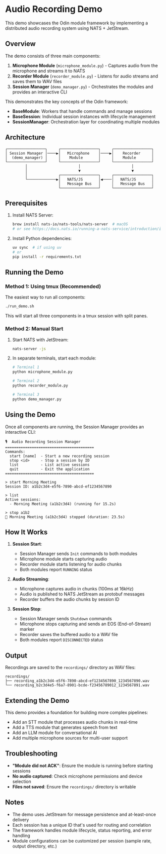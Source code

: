 # Audio Recording Demo

This demo showcases the Odin module framework by implementing a distributed audio recording system using NATS + JetStream.

## Overview

The demo consists of three main components:

1. **Microphone Module** (`microphone_module.py`) - Captures audio from the microphone and streams it to NATS
2. **Recorder Module** (`recorder_module.py`) - Listens for audio streams and saves them to WAV files
3. **Session Manager** (`demo_manager.py`) - Orchestrates the modules and provides an interactive CLI

This demonstrates the key concepts of the Odin framework:
- **BaseModule**: Workers that handle commands and manage sessions
- **BaseSession**: Individual session instances with lifecycle management
- **SessionManager**: Orchestration layer for coordinating multiple modules

## Architecture

```
┌─────────────────┐     ┌─────────────────┐     ┌─────────────────┐
│ Session Manager │────▶│   Microphone    │────▶│    Recorder     │
│  (demo_manager) │     │    Module       │     │    Module       │
└─────────────────┘     └─────────────────┘     └─────────────────┘
         │                       │                       │
         │                       ▼                       ▼
         │              ┌─────────────────┐     ┌─────────────────┐
         └─────────────▶│   NATS/JS       │◀────│   NATS/JS       │
                        │   Message Bus   │     │   Message Bus   │
                        └─────────────────┘     └─────────────────┘
```

## Prerequisites

1. Install NATS Server:
   ```bash
   brew install nats-io/nats-tools/nats-server  # macOS
   # or see https://docs.nats.io/running-a-nats-service/introduction/installation
   ```

2. Install Python dependencies:
   ```bash
   uv sync  # if using uv
   # or
   pip install -r requirements.txt
   ```

## Running the Demo

### Method 1: Using tmux (Recommended)

The easiest way to run all components:

```bash
./run_demo.sh
```

This will start all three components in a tmux session with split panes.

### Method 2: Manual Start

1. Start NATS with JetStream:
   ```bash
   nats-server -js
   ```

2. In separate terminals, start each module:
   ```bash
   # Terminal 1
   python microphone_module.py

   # Terminal 2
   python recorder_module.py

   # Terminal 3
   python demo_manager.py
   ```

## Using the Demo

Once all components are running, the Session Manager provides an interactive CLI:

```
🎙️  Audio Recording Session Manager
========================================
Commands:
  start [name]  - Start a new recording session
  stop <id>     - Stop a session by ID
  list          - List active sessions
  quit          - Exit the application
========================================

> start Morning Meeting
Session ID: a1b2c3d4-e5f6-7890-abcd-ef1234567890

> list
Active sessions:
  - Morning Meeting (a1b2c3d4) (running for 15.2s)

> stop a1b2
🛑 Morning Meeting (a1b2c3d4) stopped (duration: 23.5s)
```

## How It Works

1. **Session Start**:
   - Session Manager sends `Init` commands to both modules
   - Microphone module starts capturing audio
   - Recorder module starts listening for audio chunks
   - Both modules report `RUNNING` status

2. **Audio Streaming**:
   - Microphone captures audio in chunks (100ms at 16kHz)
   - Audio is published to NATS JetStream as protobuf messages
   - Recorder buffers the audio chunks by session ID

3. **Session Stop**:
   - Session Manager sends `Shutdown` commands
   - Microphone stops capturing and sends an EOS (End-of-Stream) marker
   - Recorder saves the buffered audio to a WAV file
   - Both modules report `DISCONNECTED` status

## Output

Recordings are saved to the `recordings/` directory as WAV files:
```
recordings/
├── recording_a1b2c3d4-e5f6-7890-abcd-ef1234567890_1234567890.wav
└── recording_b2c3d4e5-f6a7-8901-bcde-f23456789012_1234567891.wav
```

## Extending the Demo

This demo provides a foundation for building more complex pipelines:

- Add an STT module that processes audio chunks in real-time
- Add a TTS module that generates speech from text
- Add an LLM module for conversational AI
- Add multiple microphone sources for multi-user support

## Troubleshooting

- **"Module did not ACK"**: Ensure the module is running before starting sessions
- **No audio captured**: Check microphone permissions and device selection
- **Files not saved**: Ensure the `recordings/` directory is writable

## Notes

- The demo uses JetStream for message persistence and at-least-once delivery
- Each session has a unique ID that's used for routing and correlation
- The framework handles module lifecycle, status reporting, and error handling
- Module configurations can be customized per session (sample rate, output directory, etc.)

